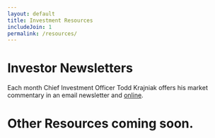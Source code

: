 ```yaml
---
layout: default
title: Investment Resources
includeJoin: 1
permalink: /resources/
---
```


# Investor Newsletters

Each month Chief Investment Officer Todd Krajniak offers his market commentary in an email newsletter and [online](/blog/).

# Other Resources coming soon.